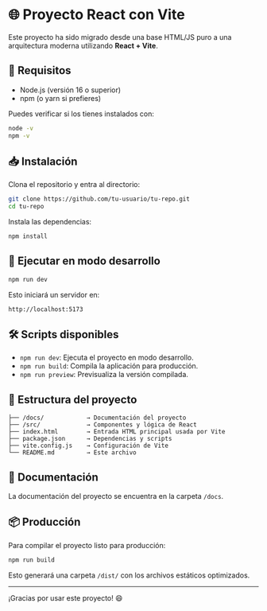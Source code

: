 # 🌐 Proyecto React con Vite

Este proyecto ha sido migrado desde una base HTML/JS puro a una arquitectura moderna utilizando **React + Vite**.

## 🚀 Requisitos

- Node.js (versión 16 o superior)
- npm (o yarn si prefieres)

Puedes verificar si los tienes instalados con:

```bash
node -v
npm -v
```

## 📥 Instalación

Clona el repositorio y entra al directorio:

```bash
git clone https://github.com/tu-usuario/tu-repo.git
cd tu-repo
```

Instala las dependencias:

```bash
npm install
```

## 🧪 Ejecutar en modo desarrollo

```bash
npm run dev
```

Esto iniciará un servidor en:

```
http://localhost:5173
```

## 🛠️ Scripts disponibles

- `npm run dev`: Ejecuta el proyecto en modo desarrollo.
- `npm run build`: Compila la aplicación para producción.
- `npm run preview`: Previsualiza la versión compilada.

## 📁 Estructura del proyecto

```
├── /docs/            → Documentación del proyecto
├── /src/             → Componentes y lógica de React
├── index.html        → Entrada HTML principal usada por Vite
├── package.json      → Dependencias y scripts
├── vite.config.js    → Configuración de Vite
└── README.md         → Este archivo
```

## 🧾 Documentación

La documentación del proyecto se encuentra en la carpeta `/docs`.

## 📦 Producción

Para compilar el proyecto listo para producción:

```bash
npm run build
```

Esto generará una carpeta `/dist/` con los archivos estáticos optimizados.

---

¡Gracias por usar este proyecto! 😄